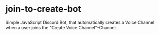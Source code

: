 # join-to-create-bot
Simple JavaScript Discord Bot, that automatically creates a Voice Channel when a user joins the "Create Voice Channel"-Channel.
